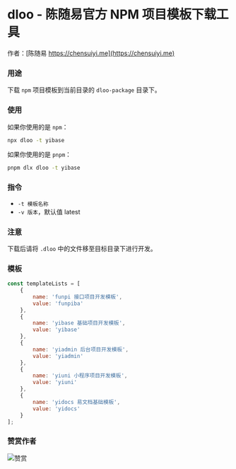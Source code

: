 # dloo - 陈随易官方 NPM 项目模板下载工具

作者：[陈随易 https://chensuiyi.me](https://chensuiyi.me)

### 用途

下载 `npm` 项目模板到当前目录的 `dloo-package` 目录下。

### 使用

如果你使用的是 `npm`：

```bash
npx dloo -t yibase
```

如果你使用的是 `pnpm`：

```bash
pnpm dlx dloo -t yibase
```

### 指令

-   `-t 模板名称`
-   `-v 版本`，默认值 latest

### 注意

下载后请将 `.dloo` 中的文件移至目标目录下进行开发。

### 模板

```javascript
const templateLists = [
    {
        name: 'funpi 接口项目开发模板',
        value: 'funpiba'
    },
    {
        name: 'yibase 基础项目开发模板',
        value: 'yibase'
    },
    {
        name: 'yiadmin 后台项目开发模板',
        value: 'yiadmin'
    },
    {
        name: 'yiuni 小程序项目开发模板',
        value: 'yiuni'
    },
    {
        name: 'yidocs 易文档基础模板',
        value: 'yidocs'
    }
];
```

### 赞赏作者

![赞赏](https://static.yicode.tech/images/zan-shang.jpg)
